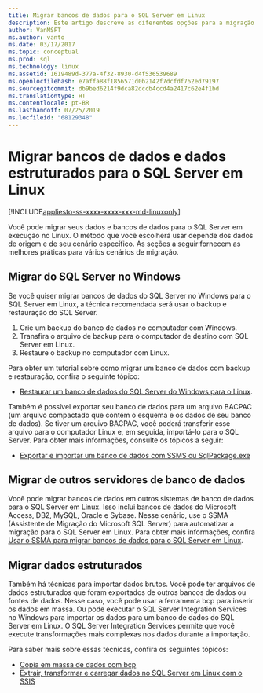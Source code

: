 ```yaml
---
title: Migrar bancos de dados para o SQL Server em Linux
description: Este artigo descreve as diferentes opções para a migração de dados e bancos de dados para o SQL Server em Linux.
author: VanMSFT
ms.author: vanto
ms.date: 03/17/2017
ms.topic: conceptual
ms.prod: sql
ms.technology: linux
ms.assetid: 1619489d-377a-4f32-8930-d4f536539689
ms.openlocfilehash: e7affa88f1856571d0b2142f7dcfdf762ed79197
ms.sourcegitcommit: db9bed6214f9dca82dccb4ccd4a2417c62e4f1bd
ms.translationtype: HT
ms.contentlocale: pt-BR
ms.lasthandoff: 07/25/2019
ms.locfileid: "68129348"
---
```

# <a name="migrate-databases-and-structured-data-to-sql-server-on-linux"></a>Migrar bancos de dados e dados estruturados para o SQL Server em Linux 

[!INCLUDE[appliesto-ss-xxxx-xxxx-xxx-md-linuxonly](../includes/appliesto-ss-xxxx-xxxx-xxx-md-linuxonly.md)]

Você pode migrar seus dados e bancos de dados para o SQL Server em execução no Linux. O método que você escolherá usar depende dos dados de origem e de seu cenário específico. As seções a seguir fornecem as melhores práticas para vários cenários de migração.

## <a name="migrate-from-sql-server-on-windows"></a>Migrar do SQL Server no Windows
Se você quiser migrar bancos de dados do SQL Server no Windows para o SQL Server em Linux, a técnica recomendada será usar o backup e restauração do SQL Server.

1. Crie um backup do banco de dados no computador com Windows.
2. Transfira o arquivo de backup para o computador de destino com SQL Server em Linux.
3. Restaure o backup no computador com Linux. 

Para obter um tutorial sobre como migrar um banco de dados com backup e restauração, confira o seguinte tópico:

- [Restaurar um banco de dados do SQL Server do Windows para o Linux](sql-server-linux-migrate-restore-database.md).

Também é possível exportar seu banco de dados para um arquivo BACPAC (um arquivo compactado que contém o esquema e os dados de seu banco de dados). Se tiver um arquivo BACPAC, você poderá transferir esse arquivo para o computador Linux e, em seguida, importá-lo para o SQL Server. Para obter mais informações, consulte os tópicos a seguir:

- [Exportar e importar um banco de dados com SSMS ou SqlPackage.exe](sql-server-linux-migrate-ssms.md)

## <a name="migrate-from-other-database-servers"></a>Migrar de outros servidores de banco de dados
Você pode migrar bancos de dados em outros sistemas de banco de dados para o SQL Server em Linux. Isso inclui bancos de dados do Microsoft Access, DB2, MySQL, Oracle e Sybase. Nesse cenário, use o SSMA (Assistente de Migração do Microsoft SQL Server) para automatizar a migração para o SQL Server em Linux. Para obter mais informações, confira [Usar o SSMA para migrar bancos de dados para o SQL Server em Linux](sql-server-linux-migrate-ssma.md).  

## <a name="migrate-structured-data"></a>Migrar dados estruturados
Também há técnicas para importar dados brutos. Você pode ter arquivos de dados estruturados que foram exportados de outros bancos de dados ou fontes de dados. Nesse caso, você pode usar a ferramenta bcp para inserir os dados em massa. Ou pode executar o SQL Server Integration Services no Windows para importar os dados para um banco de dados do SQL Server em Linux. O SQL Server Integration Services permite que você execute transformações mais complexas nos dados durante a importação. 

Para saber mais sobre essas técnicas, confira os seguintes tópicos:

- [Cópia em massa de dados com bcp](sql-server-linux-migrate-bcp.md)
- [Extrair, transformar e carregar dados no SQL Server em Linux com o SSIS](sql-server-linux-migrate-ssis.md) 
